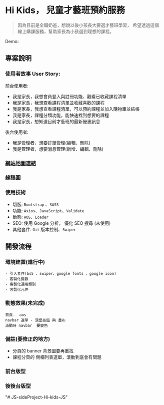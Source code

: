 
#   Hi Kids， 兒童才藝班預約服務
>  因為目前是全職奶爸，想說以後小孩長大要選才藝班學習，
>  希望透過這個線上購課服務，幫助家長為小孩選到理想的課程。



Demo: 


## **專案說明**
### 使用者故事 User Story: 
前台使用者:
- 我是家長，我想會員登入與註冊功能、觀看已收藏課程清單
- 我是家長，我想查看課程清單並收藏喜歡的課程
- 我是家長，我想查看課程清單，可以預約課程並加入購物車並結帳
- 我是家長，課程分類功能，能快速找到想要的課程
- 我是家長，想知道目前才藝班的最新優惠訊息

後台使用者:
- 我是管理者，想要訂單管理(編輯、刪除)
- 我是管理者，想要消息管理(新增、編輯、刪除)

### [網站地圖連結](https://whimsical.com/js-NHgxkgUXeiC6SxZduot6Nw)

### [線稿圖](https://whimsical.com/2022-js-hi-kids-VmZJoqQQy517h3SNxoz47r)


### **使用技術**
* 切版: `Bootstrap` 、`SASS`
* 功能: `Axios`、`JavaScript`、`Validate`
* 動態: `AOS`、`Loader`
* SEO: 使用 Google 分析， 優化 SEO 搜尋 (未使用)
* 其他套件: `Git` 版本控制、`Swiper`


## **開發流程**
### **環境建置(進行中)**
    - 引入套件(bs5 、swiper、google fonts 、google icon)
    - 客製化變數
    - 客製化通用類別
    - 客製化元件  

### **動態效果(未完成)**
    首頁-  aos
    navbar 選單 - 漢堡按鈕 與 畫布
    滾動時 navbar  要變色
    

### 備註(要修正的地方)

 - 分頁的 banner 背景圖要再重找
 -  課程分頁的 側欄列表選單，滾動到底會有問題





### **前台版型**

### **後後台版型**
"# JS-sideProject-Hi-kids-JS" 

